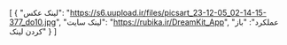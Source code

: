 [
  {
    "لینک عکس": "https://s6.uupload.ir/files/picsart_23-12-05_02-14-15-377_do10.jpg",
    "لینک سایت": "https://rubika.ir/DreamKit_App",
    "عملکرد": "باز کردن لینک"
  }
]
